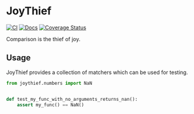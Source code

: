 # JoyThief

[![CI](https://github.com/textbook/joythief/actions/workflows/push.yml/badge.svg)](https://github.com/textbook/joythief/actions/workflows/push.yml)
[![Docs](https://app.readthedocs.org/projects/joythief/badge/?version=latest)](https://joythief.readthedocs.io/en/latest/)
[![Coverage Status](https://coveralls.io/repos/github/textbook/joythief/badge.svg?branch=main)](https://coveralls.io/github/textbook/joythief?branch=main)

Comparison is the thief of joy.

## Usage

JoyThief provides a collection of matchers which can be used for testing.

```python
from joythief.numbers import NaN


def test_my_func_with_no_arguments_returns_nan():
    assert my_func() == NaN()
```
